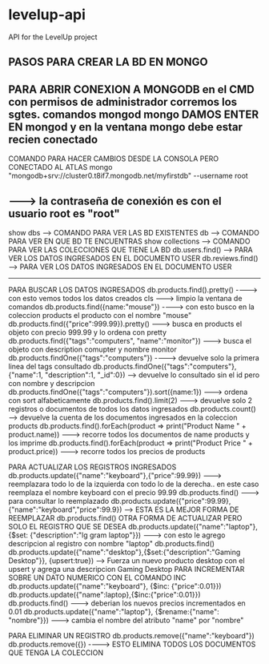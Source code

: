 # levelup-api
API for the LevelUp project

PASOS PARA CREAR LA BD EN MONGO
-------------------------------

PARA ABRIR CONEXION A MONGODB en el CMD con permisos de administrador corremos los sgtes. comandos
mongod
mongo
DAMOS ENTER EN mongod y en la ventana mongo debe estar recien conectado
------------------------------------------------------------------------------------------------------------------------
COMANDO PARA HACER CAMBIOS DESDE LA CONSOLA PERO CONECTADO AL ATLAS
mongo "mongodb+srv://cluster0.t8if7.mongodb.net/myfirstdb" --username root

---> la contraseña de conexión es con el usuario root es "root"
------------------------------------------------------------------------------------------------------------------------
show dbs   --> COMANDO PARA VER LAS BD EXISTENTES
db  -->  COMANDO PARA VER EN QUE BD TE ENCUENTRAS
show collections  --> COMANDO PARA VER LAS COLECCIONES QUE TIENE LA BD
db.users.find()  --> PARA VER LOS DATOS INGRESADOS EN EL DOCUMENTO USER
db.reviews.find()  --> PARA VER LOS DATOS INGRESADOS EN EL DOCUMENTO USER

-----------------------------------------------------------------------------------------------------------------------

PARA BUSCAR LOS DATOS INGRESADOS
db.products.find().pretty()  ----> con esto vemos todos los datos creados
cls    --->   limpio la ventana de comandos
db.products.find({name:"mouse"})     ---->  con esto busco en la coleccion products el producto con el nombre "mouse"
db.products.find({"price":999.99}).pretty()   ---> busca en products el objeto con precio 999.99 y lo ordena con pretty
db.products.find({"tags":"computers", "name":"monitor"})   ---> busca el objeto con description comupter y nombre monitor
db.products.findOne({"tags":"computers"})   ---->   devuelve solo la primera linea del tags consultado
db.products.findOne({"tags":"computers"}, {"name":1, "description":1, "_id":0})   --> devuelve lo consultado sin el id pero con nombre y descripcion
db.products.findOne({"tags":"computers"}).sort({name:1})  ---> ordena con sort alfabeticamente
db.products.find().limit(2)   --->  devuelve solo 2 registros o documentos de todos los datos ingresados
db.products.count()   -->  devuelve la cuenta de los documentos ingresados en la coleccion products
db.products.find().forEach(product => print("Product Name " + product.name))   ---> recorre todos los documentos de name products y los imprime
db.products.find().forEach(product => print("Product Price " + product.price)) ---> recorre todos los precios de products

PARA ACTUALIZAR LOS REGISTROS INGRESADOS
db.products.update({"name":"keyboard"},{"price":99.99})  ---> reemplazara todo lo de la izquierda con todo lo de la derecha.. en este caso reemplaza el nombre keyboard con el precio 99.99
db.products.find()  ---> para consultar lo reemplazado
db.products.update({"price":99.99},{"name":"keyboard","price":99.9})  --> ESTA ES LA MEJOR FORMA DE REEMPLAZAR
db.products.find()
OTRA FORMA DE ACTUALIZAR PERO SOLO EL REGISTRO QUE SE DESEA
db.products.update({"name":"laptop"},{$set: {"description":"lg gram laptop"}})  ---> con esto le agrego descripcion al registro con nombre "laptop"
db.products.find()
db.products.update({"name":"desktop"},{$set:{"description":"Gaming Desktop"}}, {upsert:true}) --> Fuerza un nuevo producto desktop con el upsert y agrega una descripcion Gaming Desktop
PARA INCREMENTAR SOBRE UN DATO NUMERICO CON EL COMANDO INC
db.products.update({"name":"keyboard"}, {$inc: {"price":0.01}})
db.products.update({"name":laptop},{$inc:{"price":0.01}})
db.products.find()  --->  deberian los nuevos precios incrementados en 0.01
db.products.update({"name":"laptop"}, {$rename:{"name": "nombre"}})  ---> cambia el nombre del atributo "name" por "nombre"

PARA ELIMINAR UN REGISTRO
db.products.remove({"name":"keyboard"})
db.products.remove({})  ---->  ESTO ELIMINA TODOS LOS DOCUMENTOS QUE TENGA LA COLECCION
